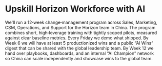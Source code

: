 # Upskill Horizon Workforce with AI

We'll run a <span class="keyword highlight">12‑week</span> <span class="keyword">change‑management</span> program across Sales, Marketing, CSM, Operations, and Support for the Horizon team in China. The program combines short, high‑leverage <span class="keyword">training</span> with tightly scoped <span class="keyword">pilots</span>, measured against clear <span class="keyword">baseline metrics</span>. Every <span class="keyword">Friday</span> we demo what shipped. By <span class="keyword">Week 6</span> we will have at least <span class="keyword">5 productionized wins</span> and a public <span class="keyword">“AI Wins”</span> digest that can be shared with the global leadership team. By <span class="keyword">Week 12</span> we hand over <span class="keyword">playbooks</span>, <span class="keyword">dashboards</span>, and an internal <span class="keyword">“AI Champion”</span> network so China can scale independently and showcase wins to the global team.


